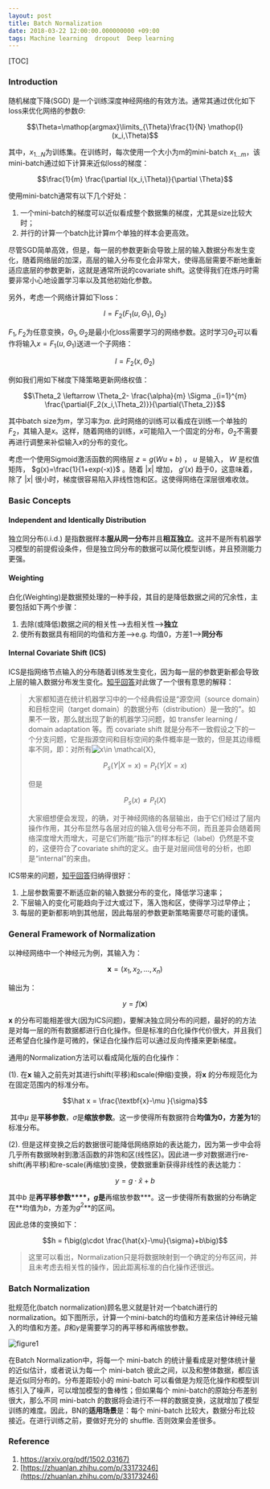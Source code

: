 ```yaml
---
layout: post
title: Batch Normalization
date: 2018-03-22 12:00:00.000000000 +09:00
tags: Machine learning  dropout  Deep learning
---
```


[TOC]

### Introduction

随机梯度下降(SGD) 是一个训练深度神经网络的有效方法。通常其通过优化如下loss来优化网络的参数$\Theta$:

$$\Theta=\mathop{argmax}\limits_{\Theta}\frac{1}{N} \mathop{l}(x_i,\Theta)$$

其中，$x_{1…N}$为训练集。在训练时，每次使用一个大小为m的mini-batch $x_{1…m}$，该mini-batch通过如下计算来近似loss的梯度：

$$\frac{1}{m} \frac{\partial l(x_i,\Theta)}{\partial \Theta}$$

使用mini-batch通常有以下几个好处：

1. 一个mini-batch的梯度可以近似看成整个数据集的梯度，尤其是size比较大时；
2. 并行的计算一个batch比计算m个单独的样本会更高效。

尽管SGD简单高效，但是，每一层的参数更新会导致上层的输入数据分布发生变化，随着网络层的加深，高层的输入分布变化会非常大，使得高层需要不断地重新适应底层的参数更新，这就是通常所说的covariate shift。这使得我们在炼丹时需要非常小心地设置学习率以及其他初始化参数。

另外，考虑一个网络计算如下loss：

$$l = F_2(F_1(u,\Theta_1),\Theta_2)$$

$F_1,F_2$为任意变换，$\Theta_1,\Theta_2$是最小化loss需要学习的网络参数。这时学习$\Theta_2$可以看作将输入$x=F_1(u,\Theta_1)$送进一个子网络：

$$l=F_2(x,\Theta_2)$$

例如我们用如下梯度下降策略更新网络权值：

$$\Theta_2 \leftarrow \Theta_2- \frac{\alpha}{m} \Sigma _{i=1}^{m} \frac{\partial{F_2(x_i,\Theta_2)}}{\partial{\Theta_2}}$$

其中batch size为$m$，学习率为$\alpha$. 此时网络的训练可以看成在训练一个单独的$F_2$，其输入是$x$。这样，随着网络的训练，$x$可能陷入一个固定的分布，$\Theta_2$不需要再进行调整来补偿输入$x$的分布的变化。

考虑一个使用Sigmoid激活函数的网络层 $z=g(Wu+b)$ ， $u$ 是输入， $W$ 是权值矩阵， $g(x)=\frac{1}{1+exp(-x)}$ 。随着 $\vert x\vert$ 增加， $g'(x)$ 趋于0，这意味着，除了 $\vert x\vert$ 很小时，梯度很容易陷入非线性饱和区。这使得网络在深层很难收敛。

### Basic Concepts

#### Independent and Identically Distribution

独立同分布(i.i.d.) 是指数据样本**服从同一分布**并且**相互独立**。这并不是所有机器学习模型的前提假设条件，但是独立同分布的数据可以简化模型训练，并且预测能力更强。

#### Weighting

白化(Weighting)是数据预处理的一种手段，其目的是降低数据之间的冗余性，主要包括如下两个步骤：

1. 去除(或降低)数据之间的相关性——>去相关性——>**独立**
2. 使所有数据具有相同的均值和方差——>e.g. 均值0，方差1——>**同分布**

#### Internal Covariate Shift (ICS)

ICS是指网络节点输入的分布随着训练发生变化，因为每一层的参数更新都会导致上层的输入数据分布发生变化。[知乎回答](https://www.zhihu.com/question/38102762/answer/85238569)对此做了一个很有意思的解释：

> 大家都知道在统计机器学习中的一个经典假设是“源空间（source domain）和目标空间（target domain）的数据分布（distribution）是一致的”。如果不一致，那么就出现了新的机器学习问题，如 transfer learning / domain adaptation 等。而 covariate shift 就是分布不一致假设之下的一个分支问题，它是指源空间和目标空间的条件概率是一致的，但是其边缘概率不同，即：对所有![x\in \mathcal{X}](https://www.zhihu.com/equation?tex=x%5Cin+%5Cmathcal%7BX%7D),
>
> $$P_s(Y|X=x)=P_t(Y|X=x)$$
>
> 但是
>
> $$P_s(x) \not=P_t(X)$$
>
> 大家细想便会发现，的确，对于神经网络的各层输出，由于它们经过了层内操作作用，其分布显然与各层对应的输入信号分布不同，而且差异会随着网络深度增大而增大，可是它们所能“指示”的样本标记（label）仍然是不变的，这便符合了covariate shift的定义。由于是对层间信号的分析，也即是“internal”的来由。

ICS带来的问题，[知乎回答](https://zhuanlan.zhihu.com/p/33173246)归纳得很好：

1. 上层参数需要不断适应新的输入数据分布的变化，降低学习速率；
2. 下层输入的变化可能趋向于过大或过下，落入饱和区，使得学习过早停止；
3. 每层的更新都影响到其他层，因此每层的参数更新策略需要尽可能的谨慎。

### General Framework of Normalization

以神经网络中一个神经元为例，其输入为：

$$\textbf{x} = (x_1,x_2,…,x_n)$$

输出为：

$$y=f(\textbf{x})$$

$\textbf{x}$ 的分布可能相差很大(因为ICS问题)，要解决独立同分布的问题，最好的的方法是对每一层的所有数据都进行白化操作。但是标准的白化操作代价很大，并且我们还希望白化操作是可微的，保证白化操作后可以通过反向传播来更新梯度。

通用的Normalization方法可以看成简化版的白化操作：

(1). 在$\textbf{x}$ 输入之前先对其进行shift(平移)和scale(伸缩)变换，将$\textbf{x}$ 的分布规范化为在固定范围内的标准分布。

$$\hat x = \frac{\textbf{x}-\mu }{\sigma}$$

​       其中$\mu$ 是**平移参数**，$\sigma$是**缩放参数**。这一步使得所有数据符合**均值为0，方差为1**的标准分布。

(2). 但是这样变换之后的数据很可能降低网络原始的表达能力，因为第一步中会将几乎所有数据映射到激活函数的非饱和区(线性区)。因此进一步对数据进行re-shift(再平移)和re-scale(再缩放)变换，使数据重新获得非线性的表达能力：

$$y=g\cdot\hat{x}+b$$

其中$b$ 是**再平移参数****，$g$是**再缩放参数***。这一步使得所有数据的分布确定在**均值为$b$，方差为$g^2$**的区间。

因此总体的变换如下：

$$h = f\big(g\cdot \frac{\hat{x}-\mu}{\sigma}+b\big)$$

> 这里可以看出，Normalization只是将数据映射到一个确定的分布区间，并且未考虑去相关性的操作，因此距离标准的白化操作还很远。

### Batch Normalization

批规范化(batch normalization)顾名思义就是针对一个batch进行的normalization。如下图所示，计算一个mini-batch的均值和方差来估计神经元输入的均值和方差。$\beta$和$\gamma$是需要学习的再平移和再缩放参数。

![figure1](https://github.com/Pea-Shooter/Pea-Shooter.github.io/raw/master/images/blog/2018-03-22/Figure_1.png)

在Batch Normalization中，将每一个 mini-batch 的统计量看成是对整体统计量的近似估计，或者说认为每一个 mini-batch 彼此之间，以及和整体数据，都应该是近似同分布的。分布差距较小的 mini-batch 可以看做是为规范化操作和模型训练引入了噪声，可以增加模型的鲁棒性；但如果每个 mini-batch的原始分布差别很大，那么不同 mini-batch 的数据将会进行不一样的数据变换，这就增加了模型训练的难度。因此，BN的**适用场景**是：每个 mini-batch 比较大，数据分布比较接近。在进行训练之前，要做好充分的 shuffle. 否则效果会差很多。

### Reference

1. [https://arxiv.org/pdf/1502.03167)](https://arxiv.org/pdf/1502.03167)
2. [https://zhuanlan.zhihu.com/p/33173246](https://zhuanlan.zhihu.com/p/33173246)







